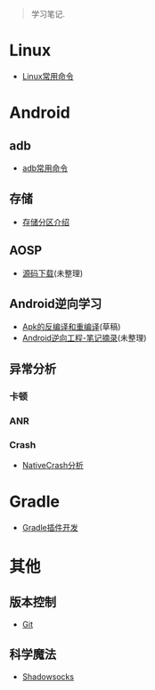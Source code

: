 

> 学习笔记.

# Linux

- [Linux常用命令](dict/cmd/Linux常用命令)

# Android

## adb

- [adb常用命令](dict/cmd/adb命令.md)

## 存储

- [存储分区介绍](Android/存储分区介绍)


## AOSP
- [源码下载](Android/AOSP/Android源码下载.md)(未整理)

## Android逆向学习

- [Apk的反编译和重编译](Android/Apk的反编译和重编译.md)(草稿)
- [Android逆向工程-笔记摘录](Android/逆向篇/Android逆向工程)(未整理)

## 异常分析

### 卡顿

### ANR

### Crash
- [NativeCrash分析](/analysis/NativeCrash分析)

<!-- ## 开源项目学习 -->
<!-- - [Launcher3](Android/Launcher3/Launcher3开篇) -->



# Gradle

- [Gradle插件开发](/Gradle/GradlePlugin)



# 其他

## 版本控制

- [Git](VersionControl/git.md)

## 科学魔法

- [Shadowsocks](科学魔法/Shadowsocks)